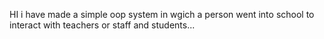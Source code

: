 HI
i have made a simple oop system in wgich a person went into school to interact with teachers or staff and students...
